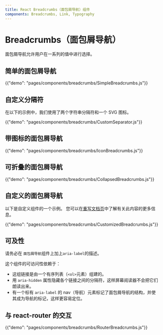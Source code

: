 ```yaml
---
title: React Breadcrumbs（面包屑导航）组件
components: Breadcrumbs, Link, Typography
---
```


# Breadcrumbs（面包屑导航）

<p class="description">面包屑导航允许用户在一系列的值中进行选择。</p>

## 简单的面包屑导航

{{"demo": "pages/components/breadcrumbs/SimpleBreadcrumbs.js"}}

## 自定义分隔符

在以下的示例中，我们使用了两个字符串分隔符和一个 SVG 图标。

{{"demo": "pages/components/breadcrumbs/CustomSeparator.js"}}

## 带图标的面包屑导航

{{"demo": "pages/components/breadcrumbs/IconBreadcrumbs.js"}}

## 可折叠的面包屑导航

{{"demo": "pages/components/breadcrumbs/CollapsedBreadcrumbs.js"}}

## 自定义的面包屑导航

以下是自定义组件的一个示例。 您可以在[重写文档页](/customization/components/)中了解有关此内容的更多信息。

{{"demo": "pages/components/breadcrumbs/CustomizedBreadcrumbs.js"}}

## 可及性

请务必在 `面包屑导航`组件上加上`aria-label`的描述。

这个组件的可访问性依赖于：

- 这组链接是由一个有序列表（`<ol>`元素）组建的。
- 用 `aria-hidden` 属性隐藏各个链接之间的分隔符，这样屏幕阅读器不会把它们朗读出来。
- 有一个标有 `aria-label` 的 nav（导航）元素标记了面包屑导航的结构，并使其成为导航的标记，这样更容易定位。

## 与 react-router 的交互

{{"demo": "pages/components/breadcrumbs/RouterBreadcrumbs.js"}}
